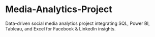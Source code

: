 # Media-Analytics-Project
Data-driven social media analytics project integrating SQL, Power BI, Tableau, and Excel for Facebook &amp; LinkedIn insights.
